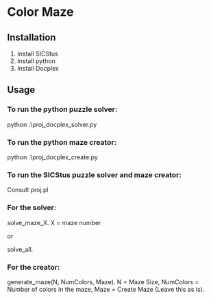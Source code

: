 # Color Maze

## Installation

1. Install SICStus
2. Install python
3. Install Docplex

## Usage

### To run the python puzzle solver:

python .\proj_docplex_solver.py

### To run the python maze creator:

python .\proj_docplex_create.py

### To run the SICStus puzzle solver and maze creator:

Consult proj.pl

### For the solver:

solve_maze_X.
X = maze number

or

solve_all.

### For the creator:

generate_maze(N, NumColors, Maze).
N = Maze Size, NumColors = Number of colors in the maze, Maze = Create Maze (Leave this as is).